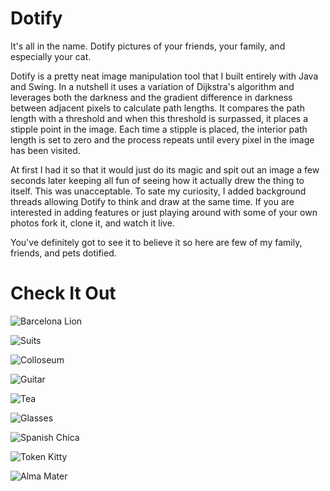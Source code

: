 Dotify
======

It's all in the name. Dotify pictures of your friends, your family, and especially your cat.

Dotify is a pretty neat image manipulation tool that I built entirely with Java and Swing.
In a nutshell it uses a variation of Dijkstra's algorithm and leverages both the darkness and the
gradient difference in darkness between adjacent pixels to calculate path lengths. It compares the path 
length with a threshold and when this threshold is surpassed, it places a stipple point in the image.  Each 
time a stipple is placed, the interior path length is set to zero and the process repeats until every pixel
in the image has been visited.

At first I had it so that it would just do its magic and spit out an image a few seconds later keeping all
fun of seeing how it actually drew the thing to itself. This was unacceptable. To sate my curiosity, I added
background threads allowing Dotify to think and draw at the same time.  If you are interested in adding features
or just playing around with some of your own photos fork it, clone it, and watch it live.

You've definitely got to see it to believe it so here are few of my family, friends, and pets dotified.

Check It Out
============

![Barcelona Lion](examples/barcalion.jpg)

![Suits](examples/class.png)

![Colloseum](examples/colo.jpeg)

![Guitar](examples/guitar.png)

![Tea](examples/jason.png)

![Glasses](examples/lucas_looney.png)

![Spanish Chica](examples/maria.png)

![Token Kitty](examples/mj.png)

![Alma Mater](examples/rotunda.jpg)

